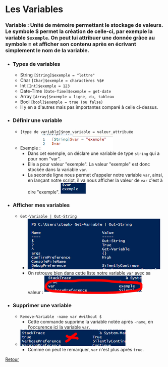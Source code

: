 # Les Variables   

### Variable : Unité de mémoire permettant le stockage de valeurs. Le symbole $ permet la création de celle-ci, par exemple la variable ```$exemple```. On peut lui attribuer une donnée grâce au symbole = et afficher son contenu après en écrivant simplement le nom de la variable.   

- ### Types de variables   
    - String ```[String]$exemple = "lettre"```  
    - Char ```[Char]$exemple = charactères %$#```
    - Int ```[Int]$exemple = 123```
    - Date-Time ```[Date-Time]$exemple = get-date```
    - Array ```[Array]$exemple = ligne, du, tableau```
    - Bool ```[bool]$exemple = true (ou false)```
    - Il y en a d'autres mais pas importantes comparé à celle ci-dessus.   

- ### Définir une variable   
    - ```[type de variable]$nom_variable = valeur_attribuée```   
    - Exemple : ![exemple var](Images/var_exemple.PNG)   
        - Dans cet exemple, on déclare une variable de type ``string`` qui a pour nom "var".   
        - Elle a pour valeur "exemple". La valeur "exemple" est donc stockée dans la variable ``var``.   
        - La seconde ligne nous permet d'appeler notre variable ``var``, ainsi, en lançant notre script, il va nous afficher la valeur de ``var`` c'est à dire "exemple". ![affichage var](Images/affichage_var.PNG)   
- ### Afficher mes variables   
    - ``Get-Variable | Out-String``   
        - ![afficher variables](Images/afficher_mes_var.PNG)   
        - On retrouve bien dans cette liste notre variable ``var`` avec sa valeur : ![ma variable var](Images/voir_ma_variable_var.PNG)   
- ### Supprimer une variable   
    - ``Remove-Variable -name var #without $``   
        - Cette commande supprime la variable notée après ``-name``, en l'occurence ici la variable ``var``.   
    - ![var est supprimé](Images/var_deleted.PNG)   
        - Comme on peut le remarquer, ``var`` n'est plus après ``true``.   


[Retour]()
